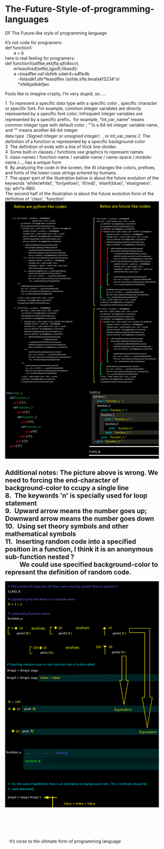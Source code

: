 # The-Future-Style-of-programming-languages
DF
The Future-like style of programming language

It’s not code for programers:  <br>
def  function1:  <br>
&ensp;&ensp;&ensp;&ensp;a = b  <br>
here is real feeling for programers:  <br>
def function1(sdflke,ektjfla;sjfo8xcvl,  <br>
&ensp;&ensp;&ensp;&ensp;erlwaufosd(sdfe),lgjsdf,rtkasdl):  <br>
&ensp;&ensp;&ensp;&ensp;a =bsadfke.oaf.dsfelk.sdatr4+sdfle4k  <br>
&ensp;&ensp;&ensp;&ensp;&ensp;&ensp;-felasdkf.sfe*feasdlfke /asfde.sfle.lenalskf3234^sl  <br>
&ensp;&ensp;&ensp;&ensp;&ensp;&ensp;*sfelkjadlskfjeo  <br>


Fools like to imagine crazily,  I’m very stupid,  so…..  <br>

1&ensp;To represent a specific data type with a specific  color , specific character or specific font.  For example, common integer variables are directly represented by a specific  font color; Infrequent integer variables are represented by a specific prefix，for example, “Int_var_name” means common integer type with default color ; ””is a 64-bit integer variable name, and “” means another 64-bit integer<br> data type（Signed integer or unsigned integer）,  or Int_var_name
2&ensp;The definition of a function is represented by a specific  background-color<br>
3&ensp;The definition of  ends with a line of thick line-divider.<br>
4&ensp;Some built-in classes / functions use graphics to represent names<br>
5&ensp;class-names / function-name / variable-name / name-space / module-name /…,  has a unique form<br>
6&ensp;By analyzing the code in the screen, the AI changes the colors, prefixes, and fonts of the lower-case strings entered by humans.<br>
7&ensp;The upper part of the illustration below is about the future evolution of the keywords 'while(white)', 'for(yellow)', 'if(red)', 'elseif(blue)', 'else(green)'.   tip: whi*e-RBG<br>
The second half of the illustration is about  the future evolution form of the definition of 'class', 'function' <br>
![image](https://github.com/luyouqi/The-Future-Style-of-programming-languages/blob/master/code-style.png)<br>

<h2>Additional notes: The picture above is wrong.   We need to forcing the end-character of background-color to ccupy a single line<br>
8.&ensp;The keywords 'n' is specially used for loop statement<br>
9.&ensp;Upward arrow means the number goes up; Downward arrow means the number goes down<br>
10.&ensp;Using set theory symbols and other mathematical symbols<br>
11.&ensp;Inserting random code into a specified position in a function, I think it is an anonymous sub-function nested ?<br>
   &ensp;&ensp;&ensp;&ensp; We could use specified background-color to represent the definition of random code. </h2>
 
 ![image](https://github.com/luyouqi/The-Future-Style-of-programming-languages/blob/master/code-style-1.png)<br>



<br><br><br><br><br>
&ensp;&ensp;It’s close to the ultimate form of programming language



